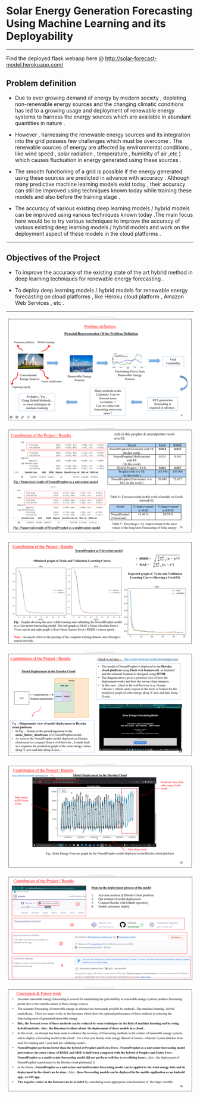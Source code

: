 # Solar Energy Generation Forecasting Using Machine Learning and its Deployability
---
Find the deployed flask webapp here @ http://solar-forecast-model.herokuapp.com/
## Problem definition
- Due to ever growing demand of energy by modern society , depleting non-renewable energy sources and the changing climatic conditions has led to a growing usage and deployment of renewable energy systems to harness the energy sources which are available in abundant quantities in nature . 

- However , harnessing the renewable energy sources and its integration into the grid possess few challenges which must be overcome . The renewable sources of energy are affected by environmental conditions , like wind speed , solar radiation , temperature , humidity of air ,etc ) which causes fluctuation in energy generated using these sources .

- The smooth functioning of a grid is possible if the energy generated using these sources are predicted in advance with accuracy . Although many predictive machine learning models exist today , their accuracy can still be improved using techniques known today while training these models and also before the training stage .

- The accuracy of various existing deep learning models / hybrid models can be improved using various techniques known today .The main focus here would be to try various techniques to improve the accuracy of various existing deep learning models / hybrid models and work on the deployment aspect of these models in the cloud platforms .
 
 ---
 ## Objectives of the Project
 
- To improve the accuracy of the existing state of the art hybrid method in deep learning techniques for renewable energy forecasting .

- To deploy deep learning models / hybrid models for renewable energy forecasting on cloud platforms , like Heroku cloud platform , Amazon Web Services , etc .
---
![Screenshot](problem.png)

![Screenshot](result.png)

![Screenshot](graph.png)

![Screenshot](deploy1.png)

![Screenshot](deploy2.png)

![Screenshot](deploy3.png)

![Screenshot](conclusion.png)







